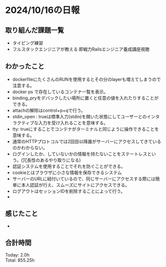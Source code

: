 # 2024/10/16の日報
## 取り組んだ課題一覧
* タイピング練習
* フルスタックエンジニアが教える 即戦力Railsエンジニア養成講座視聴
## わかったこと
*  dockerfileにたくさんのRUNを使用するとその分のlayerも増えてしまうので注意する。
*  docker ps で存在しているコンテナ一覧を表示。
*  binding_pryをデバックしたい場所に置くと任意の値を入れたりすることができる。
*  attachの解除はcontrol+p+qで行う。
*  stdin_open : trueは標準入力(stdin)を開いた状態にしてユーザーとのインタラクティブな入力を受け入れることを意味する。
*  tty: trueにすることでコンテナがターミナルと同じように操作できることを意味する。
*  通常のHTTPプロトコルでは2回目以降誰がサーバーにアクセスしてきているのかわからない。
  *  ログインしたか、していないかの情報を持たないことをステートレスという。(冗長性のあるやり取りになる)  
  *  認証システムを使用することでそれを防ぐことができる。
*  cookieとはブラウザに小さな情報を保存できるシステム
  *  サーバーのURLに紐付いているので、同じサーバーにアクセスする際には簡単に本人認証が行え、スムーズにサイトにアクセスできる。
*  ログアウトはセッションIDを削除することによって行う。
*        
## 感じたこと
 *  
## 合計時間  
Today: 2.0h<br>
Total: 855.25h
